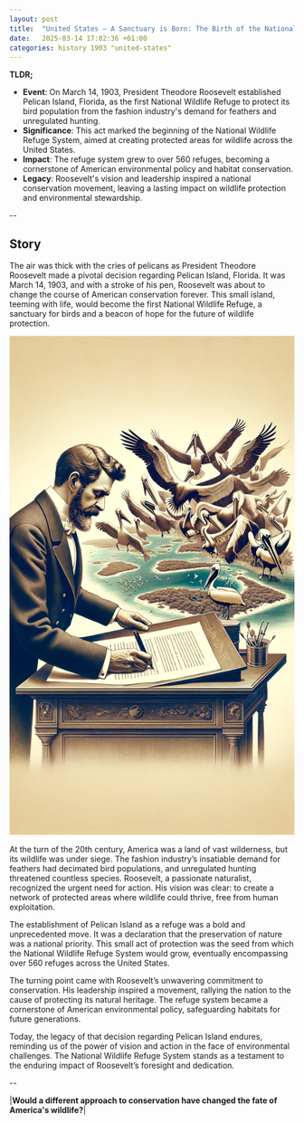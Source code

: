 ```yaml
---
layout: post
title:  "United States – A Sanctuary is Born: The Birth of the National Wildlife Refuge System, 1903"
date:   2025-03-14 17:02:36 +01:00
categories: history 1903 "united-states"
---
```


**TLDR;**
- **Event**: On March 14, 1903, President Theodore Roosevelt established Pelican Island, Florida, as the first National Wildlife Refuge to protect its bird population from the fashion industry's demand for feathers and unregulated hunting.
- **Significance**: This act marked the beginning of the National Wildlife Refuge System, aimed at creating protected areas for wildlife across the United States.
- **Impact**: The refuge system grew to over 560 refuges, becoming a cornerstone of American environmental policy and habitat conservation.
- **Legacy**: Roosevelt's vision and leadership inspired a national conservation movement, leaving a lasting impact on wildlife protection and environmental stewardship.

--

## Story

The air was thick with the cries of pelicans as President Theodore Roosevelt made a pivotal decision regarding Pelican Island, Florida. It was March 14, 1903, and with a stroke of his pen, Roosevelt was about to change the course of American conservation forever. This small island, teeming with life, would become the first National Wildlife Refuge, a sanctuary for birds and a beacon of hope for the future of wildlife protection.

![Image](/assets/images/14_March_5dd1051dbe2d738ce819fbc3bde67e6e.png)

At the turn of the 20th century, America was a land of vast wilderness, but its wildlife was under siege. The fashion industry’s insatiable demand for feathers had decimated bird populations, and unregulated hunting threatened countless species. Roosevelt, a passionate naturalist, recognized the urgent need for action. His vision was clear: to create a network of protected areas where wildlife could thrive, free from human exploitation.

The establishment of Pelican Island as a refuge was a bold and unprecedented move. It was a declaration that the preservation of nature was a national priority. This small act of protection was the seed from which the National Wildlife Refuge System would grow, eventually encompassing over 560 refuges across the United States.

The turning point came with Roosevelt’s unwavering commitment to conservation. His leadership inspired a movement, rallying the nation to the cause of protecting its natural heritage. The refuge system became a cornerstone of American environmental policy, safeguarding habitats for future generations.

Today, the legacy of that decision regarding Pelican Island endures, reminding us of the power of vision and action in the face of environmental challenges. The National Wildlife Refuge System stands as a testament to the enduring impact of Roosevelt’s foresight and dedication.

--

|**Would a different approach to conservation have changed the fate of America's wildlife?**|

